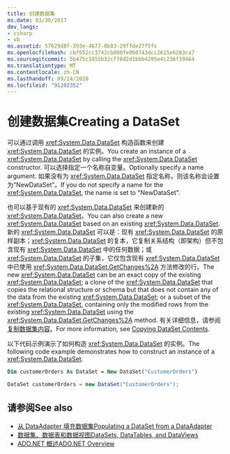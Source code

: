```yaml
---
title: 创建数据集
ms.date: 03/30/2017
dev_langs:
- csharp
- vb
ms.assetid: 57629d8f-393e-4677-8b83-29ffde27f5fc
ms.openlocfilehash: cbf652cc3742cb880fe060743dcc2615e6283ca7
ms.sourcegitcommit: 5b475c1855b32cf78d2d1bbb4295e4c236f39464
ms.translationtype: MT
ms.contentlocale: zh-CN
ms.lasthandoff: 09/24/2020
ms.locfileid: "91202352"
---
```

# <a name="creating-a-dataset"></a><span data-ttu-id="0a530-102">创建数据集</span><span class="sxs-lookup"><span data-stu-id="0a530-102">Creating a DataSet</span></span>

<span data-ttu-id="0a530-103">可以通过调用 <xref:System.Data.DataSet> 构造函数来创建 <xref:System.Data.DataSet> 的实例。</span><span class="sxs-lookup"><span data-stu-id="0a530-103">You create an instance of a <xref:System.Data.DataSet> by calling the <xref:System.Data.DataSet> constructor.</span></span> <span data-ttu-id="0a530-104">可以选择指定一个名称自变量。</span><span class="sxs-lookup"><span data-stu-id="0a530-104">Optionally specify a name argument.</span></span> <span data-ttu-id="0a530-105">如果没有为 <xref:System.Data.DataSet> 指定名称，则该名称会设置为“NewDataSet”。</span><span class="sxs-lookup"><span data-stu-id="0a530-105">If you do not specify a name for the <xref:System.Data.DataSet>, the name is set to "NewDataSet".</span></span>  
  
 <span data-ttu-id="0a530-106">也可以基于现有的 <xref:System.Data.DataSet> 来创建新的 <xref:System.Data.DataSet>。</span><span class="sxs-lookup"><span data-stu-id="0a530-106">You can also create a new <xref:System.Data.DataSet> based on an existing <xref:System.Data.DataSet>.</span></span> <span data-ttu-id="0a530-107">新的 <xref:System.Data.DataSet> 可以是：现有 <xref:System.Data.DataSet> 的原样副本；<xref:System.Data.DataSet> 的复本，它复制关系结构（即架构）但不包含现有 <xref:System.Data.DataSet> 中的任何数据；或 <xref:System.Data.DataSet> 的子集，它仅包含现有 <xref:System.Data.DataSet> 中已使用 <xref:System.Data.DataSet.GetChanges%2A> 方法修改的行。</span><span class="sxs-lookup"><span data-stu-id="0a530-107">The new <xref:System.Data.DataSet> can be an exact copy of the existing <xref:System.Data.DataSet>; a clone of the <xref:System.Data.DataSet> that copies the relational structure or schema but that does not contain any of the data from the existing <xref:System.Data.DataSet>; or a subset of the <xref:System.Data.DataSet>, containing only the modified rows from the existing <xref:System.Data.DataSet> using the <xref:System.Data.DataSet.GetChanges%2A> method.</span></span> <span data-ttu-id="0a530-108">有关详细信息，请参阅 [复制数据集内容](copying-dataset-contents.md)。</span><span class="sxs-lookup"><span data-stu-id="0a530-108">For more information, see [Copying DataSet Contents](copying-dataset-contents.md).</span></span>  
  
 <span data-ttu-id="0a530-109">以下代码示例演示了如何构造 <xref:System.Data.DataSet> 的实例。</span><span class="sxs-lookup"><span data-stu-id="0a530-109">The following code example demonstrates how to construct an instance of a <xref:System.Data.DataSet>.</span></span>  
  
```vb  
Dim customerOrders As DataSet = New DataSet("CustomerOrders")  
```  
  
```csharp  
DataSet customerOrders = new DataSet("CustomerOrders");  
```  
  
## <a name="see-also"></a><span data-ttu-id="0a530-110">请参阅</span><span class="sxs-lookup"><span data-stu-id="0a530-110">See also</span></span>

- [<span data-ttu-id="0a530-111">从 DataAdapter 填充数据集</span><span class="sxs-lookup"><span data-stu-id="0a530-111">Populating a DataSet from a DataAdapter</span></span>](../populating-a-dataset-from-a-dataadapter.md)
- [<span data-ttu-id="0a530-112">数据集、数据表和数据视图</span><span class="sxs-lookup"><span data-stu-id="0a530-112">DataSets, DataTables, and DataViews</span></span>](index.md)
- [<span data-ttu-id="0a530-113">ADO.NET 概述</span><span class="sxs-lookup"><span data-stu-id="0a530-113">ADO.NET Overview</span></span>](../ado-net-overview.md)
